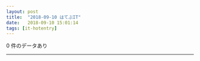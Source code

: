 ```yaml
---
layout: post
title:  "2018-09-10 はてぶIT"
date:   2018-09-10 15:01:14
tags: [it-hotentry]
---
```

0 件のデータあり

<hr>
